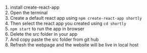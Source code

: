 1. install create-react-app 
2. Open the terminal
3. Create a default react app using `npm create-react-app shortly`
4. Then select the react app you created using `cd shortly`
5. `npm start` to run the app in browser
6. Delete the src folder in your app 
7. And copy paste the src folder from git hub
8. Refresh the webpage and the website will be live in local host
